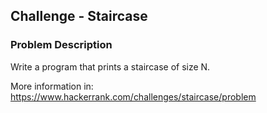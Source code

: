 ## Challenge - Staircase

### Problem Description
Write a program that prints a staircase of size N.

More information in: https://www.hackerrank.com/challenges/staircase/problem